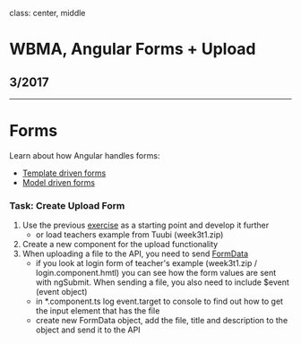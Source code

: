 class: center, middle

# WBMA, Angular Forms + Upload

## 3/2017

---

# Forms

Learn about how Angular handles forms: 

- [Template driven forms](https://blog.thoughtram.io/angular/2016/03/21/template-driven-forms-in-angular-2.html)
- [Model driven forms](https://scotch.io/tutorials/using-angular-2s-model-driven-forms-with-formgroup-and-formcontrol)

### Task: Create Upload Form 

1. Use the previous [exercise](w3-login.md) as a starting point and develop it further
    - or load teachers example from Tuubi (week3t1.zip)
1. Create a new component for the upload functionality
1. When uploading a file to the API, you need to send [FormData](https://developer.mozilla.org/en-US/docs/Web/API/FormData/Using_FormData_Objects) 
    - if you look at login form of teacher's example (week3t1.zip / login.component.hmtl) you can see how the form values are sent with ngSubmit. When sending a file, you also need to include $event (event object)
    - in *.component.ts log event.target to console to find out how to get the input element that has the file
    - create new FormData object, add the file, title and description to the object and send it to the API
    